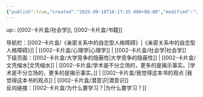 ```yaml
---
{"publish":true,"created":"2025-09-18T16:17:35.000+08:00","modified":"2025-09-18T16:17:35.000+08:00","tags":["社会学"],"cssclasses":""}
---
```


up:: [[002-卡片盒/社会学]], [[002-卡片盒/书籍]]





导航栏：[[002-卡片盒/《亲密关系中的自恋型人格障碍》\|《亲密关系中的自恋型人格障碍》]] | [[002-卡片盒/心理学\|心理学]] | [[002-卡片盒/社会学\|社会学]]  
下级页面：[[002-卡片盒/大学竞争的隐蔽性\|大学竞争的隐蔽性]] | [[002-卡片盒/文凭缩水\|文凭缩水]] | [[002-卡片盒/学术是不分立场的，更多的是揭示事实。\|学术是不分立场的，更多的是揭示事实。]] | [[002-卡片盒/我觉得这本书的观点 \|我觉得这本书的观点]] | [[002-卡片盒/潜意识\|潜意识]]  
反向链接：[[002-卡片盒/为什么要学习？\|为什么要学习？]]